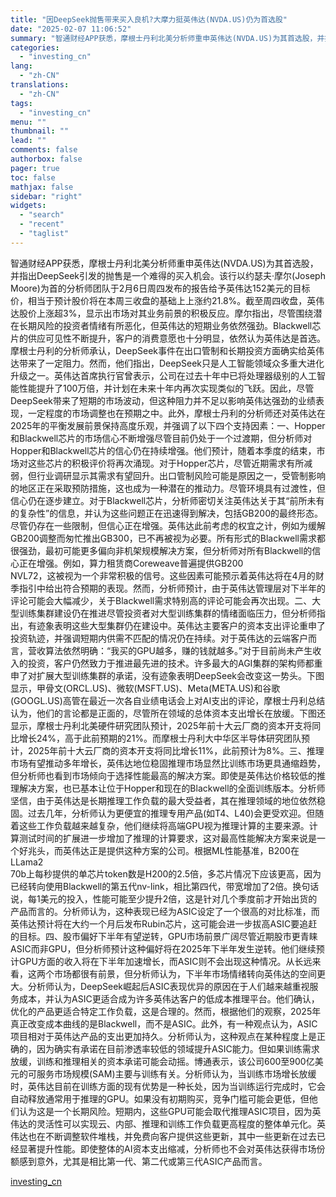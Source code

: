 ```yaml
---
title: "因DeepSeek抛售带来买入良机?大摩力挺英伟达(NVDA.US)仍为首选股"
date: "2025-02-07 11:06:52"
summary: "智通财经APP获悉，摩根士丹利北美分析师重申英伟达(NVDA.US)为其首选股，并指出DeepSe..."
categories:
  - "investing_cn"
lang:
  - "zh-CN"
translations:
  - "zh-CN"
tags:
  - "investing_cn"
menu: ""
thumbnail: ""
lead: ""
comments: false
authorbox: false
pager: true
toc: false
mathjax: false
sidebar: "right"
widgets:
  - "search"
  - "recent"
  - "taglist"
---
```


智通财经APP获悉，摩根士丹利北美分析师重申英伟达(NVDA.US)为其首选股，并指出DeepSeek引发的抛售是一个难得的买入机会。该行以约瑟夫·摩尔(Joseph   
Moore)为首的分析师团队于2月6日周四发布的报告给予英伟达152美元的目标价，相当于预计股价将在本周三收盘的基础上上涨约21.8%。截至周四收盘，英伟达股价上涨超3%，显示出市场对其业务前景的积极反应。摩尔指出，尽管围绕潜在长期风险的投资者情绪有所恶化，但英伟达的短期业务依然强劲。Blackwell芯片的供应可见性不断提升，客户的消费意愿也十分明显，依然认为英伟达是首选。摩根士丹利的分析师承认，DeepSeek事件在出口管制和长期投资方面确实给英伟达带来了一定阻力。然而，他们指出，DeepSeek只是人工智能领域众多重大进化升级之一。英伟达首席执行官曾表示，公司在过去十年中已将处理器级别的人工智能性能提升了100万倍，并计划在未来十年内再次实现类似的飞跃。因此，尽管DeepSeek带来了短期的市场波动，但这种阻力并不足以影响英伟达强劲的业绩表现，一定程度的市场调整也在预期之中。此外，摩根士丹利的分析师还对英伟达在2025年的平衡发展前景保持高度乐观，并强调了以下四个支持因素：一、Hopper和Blackwell芯片的市场信心不断增强尽管目前仍处于一个过渡期，但分析师对Hopper和Blackwell芯片的信心仍在持续增强。他们预计，随着本季度的结束，市场对这些芯片的积极评价将再次涌现。对于Hopper芯片，尽管近期需求有所减弱，但行业调研显示其需求有望回升。出口管制风险可能是原因之一，受管制影响的地区正在采取预防措施，这也成为一种潜在的推动力。尽管环境具有过渡性，但信心仍在逐步建立。对于Blackwell芯片，分析师密切关注英伟达关于其“前所未有的复杂性”的信息，并认为这些问题正在迅速得到解决，包括GB200的最终形态。尽管仍存在一些限制，但信心正在增强。英伟达此前考虑的权宜之计，例如为缓解GB200调整而匆忙推出GB300，已不再被视为必要。所有形式的Blackwell需求都很强劲，最初可能更多偏向非机架规模解决方案，但分析师对所有Blackwell的信心正在增强。例如，算力租赁商Coreweave普遍提供GB200   
NVL72，这被视为一个非常积极的信号。这些因素可能预示着英伟达将在4月的财季指引中给出符合预期的表现。然而，分析师预计，由于英伟达管理层对下半年的评论可能会大幅减少，关于Blackwell需求特别高的评论可能会再次出现。二、大型训练集群建设仍在推进尽管投资者对大型训练集群的情绪面临压力，但分析师指出，有迹象表明这些大型集群仍在建设中。英伟达主要客户的资本支出评论重申了投资轨迹，并强调短期内供需不匹配的情况仍在持续。对于英伟达的云端客户而言，营收算法依然明确：“我买的GPU越多，赚的钱就越多。”对于目前尚未产生收入的投资，客户仍然致力于推进最先进的技术。许多最大的AGI集群的架构师都重申了对扩展大型训练集群的承诺，没有迹象表明DeepSeek会改变这一势头。下图显示，甲骨文(ORCL.US)、微软(MSFT.US)、Meta(META.US)和谷歌(GOOGL.US)高管在最近一次各自业绩电话会上对AI支出的评论，摩根士丹利总结认为，他们的言论都是正面的，尽管所在领域的总体资本支出增长在放缓。下图还显示，摩根士丹利北美硬件研究团队预计，2025年前十大云厂商的资本开支将同比增长24%，高于此前预期的21%。而摩根士丹利大中华区半导体研究团队预计，2025年前十大云厂商的资本开支将同比增长11%，此前预计为8%。三、推理市场有望推动多年增长，英伟达地位稳固推理市场显然比训练市场更具通缩趋势，但分析师也看到市场倾向于选择性能最高的解决方案。即使是英伟达价格较低的推理解决方案，也已基本让位于Hopper和现在的Blackwell的全面训练版本。分析师坚信，由于英伟达是长期推理工作负载的最大受益者，其在推理领域的地位依然稳固。过去几年，分析师认为更便宜的推理专用产品(如T4、L40)会更受欢迎。但随着这些工作负载越来越复杂，他们继续将高端GPU视为推理计算的主要来源。计算测试时间的扩展进一步增加了推理的计算要求，这对最高性能解决方案来说是一个好兆头，而英伟达正是提供这种方案的公司。根据ML性能基准，B200在LLama2   
70b上每秒提供的单芯片token数是H200的2.5倍，多芯片情况下应该更高，因为已经转向使用Blackwell的第五代nv-link，相比第四代，带宽增加了2倍。换句话说，每1美元的投入，性能可能至少提升2倍，这是针对几个季度前才开始出货的产品而言的。分析师认为，这种表现已经为ASIC设定了一个很高的对比标准，而英伟达预计将在大约一个月后发布Rubin芯片，这可能会进一步拔高ASIC要追赶的目标。四、股市偏好下半年有望逆转，GPU市场前景广阔尽管近期股市更青睐ASIC而非GPU，但分析师预计这种偏好将在2025年下半年发生逆转。他们继续预计GPU方面的收入将在下半年加速增长，而ASIC则不会出现这种情况。从长远来看，这两个市场都很有前景，但分析师认为，下半年市场情绪转向英伟达的空间更大。分析师认为，DeepSeek崛起后ASIC表现优异的原因在于人们越来越重视服务成本，并认为ASIC更适合成为许多英伟达客户的低成本推理平台。他们确认，优化的产品更适合特定工作负载，这是合理的。然而，根据他们的观察，2025年真正改变成本曲线的是Blackwell，而不是ASIC。此外，有一种观点认为，ASIC项目相对于英伟达产品的支出更加持久。分析师认为，这种观点在某种程度上是正确的，因为确实有承诺在目前渗透率较低的领域提升ASIC能力。但如果训练需求放缓，训练和推理相关的资本承诺可能会动摇。博通表示，该公司600至900亿美元的可服务市场规模(SAM)主要与训练有关。分析师认为，当训练市场增长放缓时，英伟达目前在训练方面的现有优势是一种长处，因为当训练运行完成时，它会自动释放通常用于推理的GPU。如果没有初期购买，竞争门槛可能会更低，但他们认为这是一个长期风险。短期内，这些GPU可能会取代推理ASIC项目，因为英伟达的灵活性可以实现云、内部、推理和训练工作负载更高程度的整体单元化。英伟达也在不断调整软件堆栈，并免费向客户提供这些更新，其中一些更新在过去已经显著提升性能。即使整体的AI资本支出缩减，分析师也不会对英伟达获得市场份额感到意外，尤其是相比第一代、第二代或第三代ASIC产品而言。

[investing_cn](https://cn.investing.com/news/stock-market-news/article-2661690)
